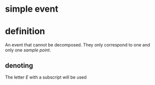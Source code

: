 # simple event

# definition

An event that cannot be decomposed. They only correspond to one and only one *sample point*.

## denoting

The letter $E$ with a subscript will be used
